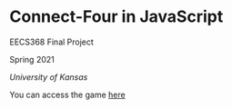 # Connect-Four in JavaScript
EECS368 Final Project

Spring 2021

*University of Kansas*

You can access the game [here](https://zachmccray-connect-four.glitch.me/)
